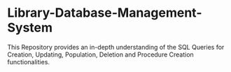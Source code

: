 # Library-Database-Management-System
This Repository provides an in-depth understanding of the SQL Queries for Creation, Updating, Population, Deletion and Procedure Creation functionalities.
